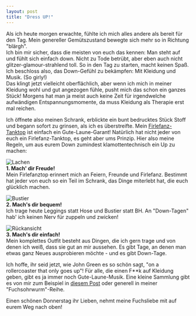 ```yaml
---
layout: post
title: "Dress UP!"
---
```


Als ich heute morgen erwachte, fühlte ich mich alles andere als bereit für den Tag. Mein genereller Gemütszustand bewegte sich mehr so in Richtung "blärgh".  
Ich bin mir sicher, dass die meisten von euch das kennen: Man steht auf und fühlt sich einfach down. Nicht zu Tode betrübt, aber eben auch nicht glitzer-glamour-strahlend toll. So in den Tag zu starten, macht keinen Spaß.  
Ich beschloss also, das Down-Gefühl zu bekämpfen: Mit Kleidung und Musik. (So girly!)  
Das klingt jetzt vielleicht oberflächlich, aber wenn ich mich in meiner Kleidung wohl und gut angezogen fühle, pusht mich das schon ein ganzes Stück! Morgens hat man ja meist auch keine Zeit für irgendwelche aufwändigen Entspannungsmomente, da muss Kleidung als Therapie erst mal reichen.  

Ich öffnete also meinen Schrank, erblickte ein bunt bedrucktes Stück Stoff und begann sofort zu grinsen, als ich es überstreifte. Mein [Firlefanz-Tanktop](http://fuchsgehtum.de/ausgefuchst-ausgetestet-ff-tanktop/) ist einfach ein Gute-Laune-Garant! Natürlich hat nicht jeder von euch ein Firlefanz-Tanktop, es geht aber ums Prinzip.
Hier also meine Regeln, um aus eurem Down zumindest klamottentechnisch ein Up zu machen:


![Lachen](http://farm3.staticflickr.com/2852/12658189495_7755074867_c.jpg)  
**1. Mach' dir Freude!**  
Mein Firlefanztop erinnert mich an Feiern, Freunde und Firlefanz. Bestimmt hat jeder von euch so ein Teil im Schrank, das Dinge miterlebt hat, die euch glücklich machen.

![Bustier](http://farm3.staticflickr.com/2884/12658321663_0e07aa9e69_c.jpg)   
**2. Mach's dir bequem!**  
Ich trage heute Leggings statt Hose und Bustier statt BH. An "Down-Tagen" hab' ich keinen Nerv für zuppeln und zwicken!

![Rückansicht](http://farm4.staticflickr.com/3736/12658665134_89f619d10b_c.jpg)  
**3. Mach's dir einfach!**  
Mein komplettes Outfit besteht aus Dingen, die ich gern trage und von denen ich weiß, dass sie gut an mir aussehen. Es gibt Tage, an denen man etwas ganz Neues ausprobieren möchte - und es gibt Down-Tage.

Ich hoffe, ihr seid jetzt, wie John Green es so schön sagt, "on a rollercoaster that only goes up"! Für alle, die einen F**k auf Kleidung geben, gibt es ja immer noch Gute-Laune-Musik. Eine kleine Sammlung gibt es von mir zum Beispiel in [diesem Post](http://fuchsgehtum.de/fuchsohrwurm-montagsblues/) oder generell in meiner "Fuchsohrwurm"-Reihe.   

Einen schönen Donnerstag ihr Lieben, nehmt meine Fuchsliebe mit auf eurem Weg nach oben!
